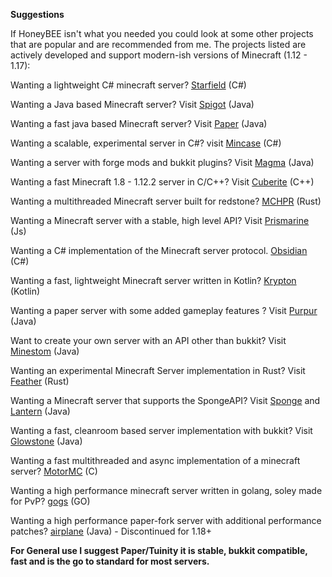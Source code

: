 **Suggestions**

If HoneyBEE isn't what you needed you could look at some other projects that are popular and are recommended from me. The projects listed are actively developed and support modern-ish versions of Minecraft (1.12 - 1.17):

Wanting a lightweight C# minecraft server? [Starfield](https://github.com/StarfieldMC/Starfield) (C#)

Wanting a Java based Minecraft server? Visit [Spigot](https://www.spigotmc.org/) (Java)

Wanting a fast java based Minecraft server? Visit [Paper](https://papermc.io/) (Java)

Wanting a scalable, experimental server in C#? visit [Mincase](https://github.com/dotnetGame/MineCase) (C#)

Wanting a server with forge mods and bukkit plugins? Visit [Magma](https://magmafoundation.org/) (Java)

Wanting a fast Minecraft 1.8 - 1.12.2 server in C/C++? Visit [Cuberite](https://cuberite.org/) (C++)

Wanting a multithreaded Minecraft server built for redstone? [MCHPR](https://github.com/MCHPR/MCHPRS) (Rust)

Wanting a Minecraft server with a stable, high level API? Visit [Prismarine](http://flying-squid.prismarine.js.org/#/) (Js)

Wanting a C# implementation of the Minecraft server protocol. [Obsidian](https://github.com/ObsidianMC/Obsidian) (C#)

Wanting a fast, lightweight Minecraft server written in Kotlin? [Krypton](https://github.com/KryptonMC/Krypton) (Kotlin)

Wanting a paper server with some added gameplay features ? Visit [Purpur](https://github.com/pl3xgaming/Purpur) (Java)

Want to create your own server with an API other than bukkit? Visit [Minestom](https://github.com/Minestom/Minestom) (Java)

Wanting an experimental Minecraft Server implementation in Rust? Visit [Feather](https://github.com/feather-rs/feather) (Rust)

Wanting a Minecraft server that supports the SpongeAPI? Visit [Sponge](https://www.spongepowered.org/) and [Lantern](https://github.com/LanternPowered/Lantern) (Java)

Wanting a fast, cleanroom based server implementation with bukkit? Visit [Glowstone](https://glowstone.net/) (Java)

Wanting a fast multithreaded and async implementation of a minecraft server? [MotorMC](https://github.com/garet90/MotorMC) (C)

Wanting a high performance minecraft server written in golang, soley made for PvP? [gogs](https://github.com/GambitLLC/gogs) (GO)

Wanting a high performance paper-fork server with additional performance patches? [airplane](https://airplane.gg/) (Java) - Discontinued for 1.18+

**For General use I suggest Paper/Tuinity it is stable, bukkit compatible, fast and is the go to standard for most servers.**
